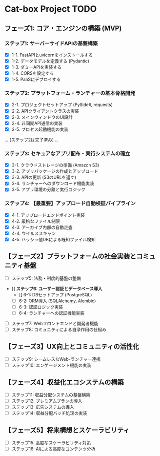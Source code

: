 # Cat-box Project TODO

## フェーズ1: コア・エンジンの構築 (MVP)

### ステップ1: サーバーサイドAPIの基盤構築
- [x] 1-1. FastAPIとuvicornをインストールする
- [x] 1-2. データモデルを定義する (Pydantic)
- [x] 1-3. ダミーAPIを実装する
- [x] 1-4. CORSを設定する
- [x] 1-5. PaaSにデプロイする

### ステップ2: プラットフォーム・ランチャーの基本骨格開発
- [x] 2-1. プロジェクトセットアップ (PySide6, requests)
- [x] 2-2. APIクライアントクラスの実装
- [x] 2-3. メインウィンドウのUI設計
- [x] 2-4. 非同期API通信の実装
- [x] 2-5. プロセス起動機能の実装

... (ステップ2は完了済み) ...

### ステップ3: セキュアなアプリ配布・実行システムの確立
- [x] 3-1. クラウドストレージの準備 (Amazon S3)
- [x] 3-2. アプリパッケージの作成とアップロード
- [x] 3-3. APIの更新 (S3のURLを返す)
- [x] 3-4. ランチャーへのダウンロード機能実装
- [x] 3-5. アプリ環境の分離と実行ロジック

### ステップ4: 【最重要】アップロード自動検証パイプライン
- [x] 4-1. アップロードエンドポイント実装
- [x] 4-2. 厳格なファイル制限
- [x] 4-3. アーカイブ内部の自動走査
- [x] 4-4. ウイルススキャン
- [x] 4-5. ハッシュ値DBによる既知ファイル検知

## 【フェーズ2】プラットフォームの社会実装とコミュニティ基盤
- [ ] ステップ5: 法務・制度的基盤の整備
- [] **ステップ6: ユーザー認証とデータベース導入**
  - [] 6-1: DBセットアップ (PostgreSQL)
  - [ ] 6-2: ORM導入 (SQLAlchemy, Alembic)
  - [ ] 6-3: 認証ロジック実装
  - [ ] 6-4: ランチャーへの認証機能実装
- [ ] ステップ7: Webフロントエンドと開発者機能
- [ ] ステップ8: コミュニティによる自浄作用の仕組み

## 【フェーズ3】UX向上とコミュニティの活性化
- [ ] ステップ9: シームレスなWeb-ランチャー連携
- [ ] ステップ10: エンゲージメント機能の実装

## 【フェーズ4】収益化エコシステムの構築
- [ ] ステップ11: 収益分配システムの基盤構築
- [ ] ステップ12: プレミアムプランの導入
- [ ] ステップ13: 広告システムの導入
- [ ] ステップ14: 収益分配バッチ処理の実装

## 【フェーズ5】将来構想とスケーラビリティ
- [ ] ステップ15: 高度なスケーラビリティ対策
- [ ] ステップ16: AIによる高度なコンテンツ分析